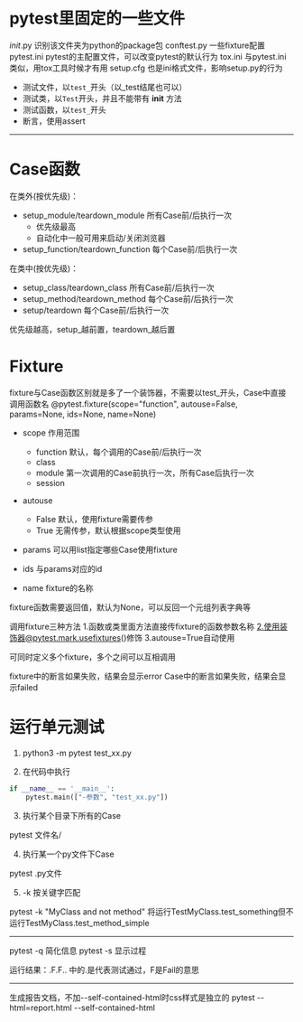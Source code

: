 # pytest里固定的一些文件

_init_.py 识别该文件夹为python的package包
conftest.py 一些fixture配置
pytest.ini pytest的主配置文件，可以改变pytest的默认行为
tox.ini 与pytest.ini类似，用tox工具时候才有用
setup.cfg 也是ini格式文件，影响setup.py的行为

- 测试文件，以`test_`开头（以_test结尾也可以）
- 测试类，以`Test`开头，并且不能带有 __init__ 方法
- 测试函数，以`test_`开头
- 断言，使用assert

---

# Case函数

在类外(按优先级)：

- setup_module/teardown_module 所有Case前/后执行一次
  - 优先级最高
  - 自动化中一般可用来启动/关闭浏览器
- setup_function/teardown_function 每个Case前/后执行一次

在类中(按优先级)：

- setup_class/teardown_class 所有Case前/后执行一次
- setup_method/teardown_method 每个Case前/后执行一次
- setup/teardown 每个Case前/后执行一次

优先级越高，setup_越前置，teardown_越后置

# Fixture

fixture与Case函数区别就是多了一个装饰器，不需要以test_开头，Case中直接调用函数名
@pytest.fixture(scope="function", autouse=False, params=None, ids=None, name=None)

- scope 作用范围
  - function 默认，每个调用的Case前/后执行一次
  - class
  - module 第一次调用的Case前执行一次，所有Case后执行一次
  - session

- autouse
  - False 默认，使用fixture需要传参
  - True 无需传参，默认根据scope类型使用

- params 可以用list指定哪些Case使用fixture

- ids 与params对应的id

- name fixture的名称

fixture函数需要返回值，默认为None，可以反回一个元组列表字典等

调用fixture三种方法
1.函数或类里面方法直接传fixture的函数参数名称
2.使用装饰器@pytest.mark.usefixtures()修饰
3.autouse=True自动使用

可同时定义多个fixture，多个之间可以互相调用

fixture中的断言如果失败，结果会显示error
Case中的断言如果失败，结果会显示failed

# 运行单元测试

1. python3 -m pytest test_xx.py

2. 在代码中执行

```python
if __name__ == '__main__':
    pytest.main(["-参数", "test_xx.py"])
```

3. 执行某个目录下所有的Case

pytest 文件名/

4. 执行某一个py文件下Case

pytest .py文件

5. -k 按关键字匹配

pytest -k "MyClass and not method"
将运行TestMyClass.test_something但不运行TestMyClass.test_method_simple

---

pytest -q 简化信息
pytest -s 显示过程

运行结果：.F.F.. 中的.是代表测试通过，F是Fail的意思

---

生成报告文档，不加--self-contained-html时css样式是独立的
pytest --html=report.html --self-contained-html